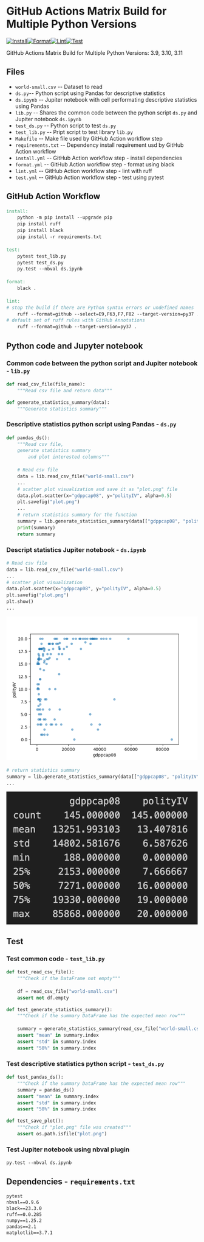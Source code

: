 # GitHub Actions Matrix Build for Multiple Python Versions
[![Install](https://github.com/nogibjj/CIDS_minlingz/actions/workflows/install.yml/badge.svg)](https://github.com/nogibjj/CIDS_minlingz/actions/workflows/install.yml)[![Format](https://github.com/nogibjj/CIDS_minlingz/actions/workflows/format.yml/badge.svg)](https://github.com/nogibjj/CIDS_minlingz/actions/workflows/format.yml)[![Lint](https://github.com/nogibjj/CIDS_minlingz/actions/workflows/lint.yml/badge.svg)](https://github.com/nogibjj/CIDS_minlingz/actions/workflows/lint.yml)[![Test](https://github.com/nogibjj/CIDS_minlingz/actions/workflows/test.yml/badge.svg)](https://github.com/nogibjj/CIDS_minlingz/actions/workflows/test.yml)

GitHub Actions Matrix Build for Multiple Python Versions: 3.9, 3.10, 3.11

## Files

* `world-small.csv` -- Dataset to read
* `ds.py`-- Python script using Pandas for descriptive statistics
* `ds.ipynb` -- Jupiter notebook with cell performating descriptive statistics using Pandas
* `lib.py` -- Shares the common code between the python script `ds.py` and Jupiter notebook `ds.ipynb`
* `test_ds.py` -- Python script to test `ds.py`
* `test_lib.py` -- Pript script to test library `lib.py`
* `Makefile` -- Make file used by GitHub Action workflow step
* `requirements.txt` -- Dependency install requirement usd by GitHub Action workflow
* `install.yml` -- GitHub Action workflow step - install dependencies
* `format.yml` -- GitHub Action workflow step - format using black
* `lint.yml` -- GitHub Action workflow step - lint with ruff
* `test.yml` -- GitHub Action workflow step - test using pytest

## GitHub Action Workflow

```Makefile
install:
	python -m pip install --upgrade pip
	pip install ruff
	pip install black
	pip install -r requirements.txt

test:
	pytest test_lib.py
	pytest test_ds.py
	py.test --nbval ds.ipynb
	
format:	
	black .

lint:
# stop the build if there are Python syntax errors or undefined names
	ruff --format=github --select=E9,F63,F7,F82 --target-version=py37 .
# default set of ruff rules with GitHub Annotations
	ruff --format=github --target-version=py37 .
```

## Python code and Jupyter notebook

### Common code between the python script and Jupiter notebook - `lib.py`
```python
def read_csv_file(file_name):
    """Read csv file and return data"""
```
```python
def generate_statistics_summary(data):
    """Generate statistics summary"""
```

### Descriptive statistics python script using Pandas - `ds.py`
```python
def pandas_ds():
    """Read csv file,
    generate statistics summary
        and plot interested columns"""

    # Read csv file
    data = lib.read_csv_file("world-small.csv")
    ...
    # scatter plot visualization and save it as "plot.png" file
    data.plot.scatter(x="gdppcap08", y="polityIV", alpha=0.5)
    plt.savefig("plot.png")
    ...
    # return statistics summary for the function
    summary = lib.generate_statistics_summary(data[["gdppcap08", "polityIV"]])
    print(summary)
    return summary
```

### Descript statistics Jupiter notebook - `ds.ipynb`
```python
# Read csv file
data = lib.read_csv_file("world-small.csv")
...
# scatter plot visualization
data.plot.scatter(x="gdppcap08", y="polityIV", alpha=0.5)
plt.savefig("plot.png")
plt.show()
...
```
![Alt text](plot.png)

```python
# return statistics summary
summary = lib.generate_statistics_summary(data[["gdppcap08", "polityIV"]])
...
```
![Alt text](ds.png)
## Test

### Test common code - `test_lib.py`
```python
def test_read_csv_file():
    """Check if the DataFrame not empty"""

    df = read_csv_file("world-small.csv")
    assert not df.empty
```
```python
def test_generate_statistics_summary():
    """Check if the summary DataFrame has the expected mean row"""

    summary = generate_statistics_summary(read_csv_file("world-small.csv"))
    assert "mean" in summary.index
    assert "std" in summary.index
    assert "50%" in summary.index
```

### Test descriptive statistics python script - `test_ds.py`
```python
def test_pandas_ds():
    """Check if the summary DataFrame has the expected mean row"""
    summary = pandas_ds()
    assert "mean" in summary.index
    assert "std" in summary.index
    assert "50%" in summary.index
```
```python
def test_save_plot():
    """Check if "plot.png" file was created"""
    assert os.path.isfile("plot.png")
```

### Test Jupiter notebook using nbval plugin
```
py.test --nbval ds.ipynb
```

## Dependencies - `requirements.txt`
```
pytest
nbval==0.9.6
black==23.3.0
ruff==0.0.285
numpy==1.25.2
pandas==2.1
matplotlib==3.7.1
```
